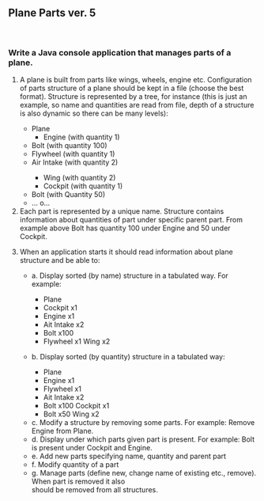 <h2>Plane Parts ver. 5</h2>
<br>
<h3>Write a Java console application that manages parts of a plane.</h3> 
<ol>
<li><p>A plane is built from parts like wings, wheels, engine etc. Configuration of parts structure of a plane should be kept in a file (choose the best format). Structure is represented by a tree, for instance (this is just an example, so name and quantities are read from file, depth of a structure is also dynamic so there can be many levels):</p>
<ul>
<li>Plane
<ul><li>Engine (with quantity 1)</li></ul>
</li>
<li>Bolt (with quantity 100)</li>
<li>Flywheel (with quantity 1)</li>
<li>Air Intake (with quantity 2)</li>
<ul><li>Wing (with quantity 2)</li>
<li>Cockpit (with quantity 1)</li></ul>
<li>Bolt (with Quantity 50)</li>
<li>... o...</li>
</li>
</ul>
<li>Each part is represented by a unique name. Structure contains information about quantities of part under specific parent part. From example above Bolt has quantity 100 under Engine and 50 under Cockpit.
</li>
<li><p>When an application starts it should read information about plane structure and be able to:</p>
<ul type="a"><li>a. Display sorted (by name) structure in a tabulated way. For example:</li>
<ul><li>Plane</li>
<li>Cockpit x1</li>
<li>Engine x1</li>
<li>Ait Intake x2</li>
<li>Bolt x100</li>
<li>Flywheel x1 Wing x2</li>
</ul>
</li>
<li><p>b. Display sorted (by quantity) structure in a tabulated way:</p>
<ul><li>Plane</li>
<li>Engine x1</li>
<li>Flywheel x1</li>
<li>Ait Intake x2</li>
<li>Bolt x100 Cockpit x1</li>
<li>Bolt x50 Wing x2</li>
</ul>
</li>
<li>c. Modify a structure by removing some parts. For example: Remove Engine from Plane.</li>
<li>d. Display under which parts given part is present. For example: Bolt is present under Cockpit and
Engine.</li>
<li>e. Add new parts specifying name, quantity and parent part</li>
<li>f. Modify quantity of a part</li>
<li>g. Manage parts (define new, change name of existing etc., remove). When part is removed it also</li>
should be removed from all structures.</li>
</li>
</ol>

